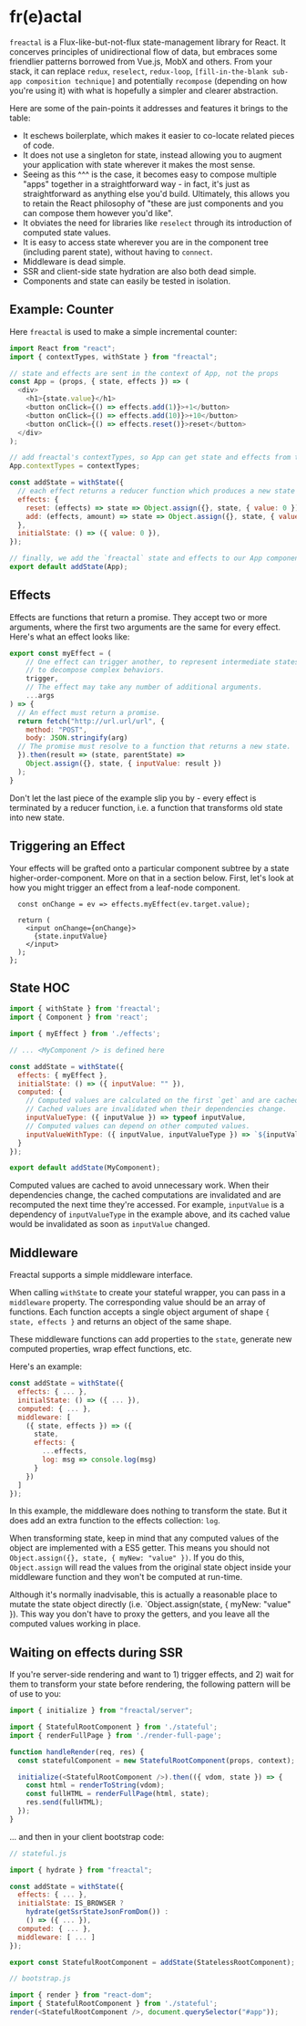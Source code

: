 # fr(e)actal

`freactal` is a Flux-like-but-not-flux state-management library for React.  It concerves principles of unidirectional flow of data, but embraces some friendlier patterns borrowed from Vue.js, MobX and others.  From your stack, it can replace `redux`, `reselect`, `redux-loop`, `[fill-in-the-blank sub-app composition technique]` and potentially `recompose` (depending on how you're using it) with what is hopefully a simpler and clearer abstraction.

Here are some of the pain-points it addresses and features it brings to the table:

- It eschews boilerplate, which makes it easier to co-locate related pieces of code.
- It does not use a singleton for state, instead allowing you to augment your application with state wherever it makes the most sense.
- Seeing as this ^^^ is the case, it becomes easy to compose multiple "apps" together in a straightforward way - in fact, it's just as straightforward as anything else you'd build.  Ultimately, this allows you to retain the React philosophy of "these are just components and you can compose them however you'd like".
- It obviates the need for libraries like `reselect` through its introduction of computed state values.
- It is easy to access state wherever you are in the component tree (including parent state), without having to `connect`.
- Middleware is dead simple.
- SSR and client-side state hydration are also both dead simple.
- Components and state can easily be tested in isolation.


## Example: Counter

Here `freactal` is used to make a simple incremental counter:

```javascript
import React from "react";
import { contextTypes, withState } from "freactal";

// state and effects are sent in the context of App, not the props
const App = (props, { state, effects }) => (
  <div>
    <h1>{state.value}</h1>
    <button onClick={() => effects.add(1)}>+1</button>
    <button onClick={() => effects.add(10)}>+10</button>
    <button onClick={() => effects.reset()}>reset</button>
  </div>
);

// add freactal's contextTypes, so App can get state and effects from the context
App.contextTypes = contextTypes;

const addState = withState({
  // each effect returns a reducer function which produces a new state
  effects: {
    reset: (effects) => state => Object.assign({}, state, { value: 0 }),  
    add: (effects, amount) => state => Object.assign({}, state, { value: state.value + amount }),
  },
  initialState: () => ({ value: 0 }),
});

// finally, we add the `freactal` state and effects to our App component
export default addState(App);
```

## Effects

Effects are functions that return a promise.  They accept two or more arguments, where the first two arguments are the same for every effect.  Here's what an effect looks like:

```javascript
export const myEffect = (
    // One effect can trigger another, to represent intermediate states or
    // to decompose complex behaviors.
    trigger,
    // The effect may take any number of additional arguments.
    ...args
) => {
  // An effect must return a promise.
  return fetch("http://url.url/url", {
    method: "POST",
    body: JSON.stringify(arg)
  // The promise must resolve to a function that returns a new state.
  }).then(result => (state, parentState) =>
    Object.assign({}, state, { inputValue: result })
  );
}
```

Don't let the last piece of the example slip you by - every effect is terminated by a reducer function, i.e. a function that transforms old state into new state.


## Triggering an Effect

Your effects will be grafted onto a particular component subtree by a state higher-order-component.  More on that in a section below.  First, let's look at how you might trigger an effect from a leaf-node component.

```const exampleComponent = (props, { state, effects }) => {
  const onChange = ev => effects.myEffect(ev.target.value);

  return (
    <input onChange={onChange}>
      {state.inputValue}
    </input>
  );
};
```


## State HOC

```javascript
import { withState } from 'freactal';
import { Component } from 'react';

import { myEffect } from './effects';

// ... <MyComponent /> is defined here

const addState = withState({
  effects: { myEffect },
  initialState: () => ({ inputValue: "" }),
  computed: {
    // Computed values are calculated on the first `get` and are cached.
    // Cached values are invalidated when their dependencies change.
    inputValueType: ({ inputValue }) => typeof inputValue,
    // Computed values can depend on other computed values.
    inputValueWithType: ({ inputValue, inputValueType }) => `${inputValueType}: ${inputValue}`
  }
});

export default addState(MyComponent);
```

Computed values are cached to avoid unnecessary work.  When their dependencies change, the cached computations are invalidated and are recomputed the next time they're accessed.  For example, `inputValue` is a dependency of `inputValueType` in the example above, and its cached value would be invalidated as soon as `inputValue` changed.


## Middleware

Freactal supports a simple middleware interface.

When calling `withState` to create your stateful wrapper, you can pass in a `middleware` property.  The corresponding value should be an array of functions.  Each function accepts a single object argument of shape `{ state, effects }` and returns an object of the same shape.

These middleware functions can add properties to the `state`, generate new computed properties, wrap effect functions, etc.

Here's an example:

```javascript
const addState = withState({
  effects: { ... },
  initialState: () => ({ ... }),
  computed: { ... },
  middleware: [
    ({ state, effects }) => ({
      state,
      effects: {
        ...effects,
        log: msg => console.log(msg)
      }
    })
  ]
});
```

In this example, the middleware does nothing to transform the state.  But it does add an extra function to the effects collection: `log`.

When transforming state, keep in mind that any computed values of the object are implemented with a ES5 getter.  This means you should not `Object.assign({}, state, { myNew: "value" })`.  If you do this, `Object.assign` will read the values from the original state object inside your middleware function and they won't be computed at run-time.

Although it's normally inadvisable, this is actually a reasonable place to mutate the state object directly (i.e. `Object.assign(state, { myNew: "value" }).  This way you don't have to proxy the getters, and you leave all the computed values working in place.


## Waiting on effects during SSR

If you're server-side rendering and want to 1) trigger effects, and 2) wait for them to transform your state before rendering, the following pattern will be of use to you:


```javascript
import { initialize } from "freactal/server";

import { StatefulRootComponent } from './stateful';
import { renderFullPage } from './render-full-page';

function handleRender(req, res) {
  const statefulComponent = new StatefulRootComponent(props, context);

  initialize(<StatefulRootComponent />).then(({ vdom, state }) => {
    const html = renderToString(vdom);
    const fullHTML = renderFullPage(html, state);
    res.send(fullHTML);
  });
}
```

... and then in your client bootstrap code:

```javascript
// stateful.js

import { hydrate } from "freactal";

const addState = withState({
  effects: { ... },
  initialState: IS_BROWSER ?
    hydrate(getSsrStateJsonFromDom()) :
    () => ({ ... }),
  computed: { ... },
  middleware: [ ... ]
});

export const StatefulRootComponent = addState(StatelessRootComponent);

// bootstrap.js

import { render } from "react-dom";
import { StatefulRootComponent } from './stateful';
render(<StatefulRootComponent />, document.querySelector("#app"));
```
